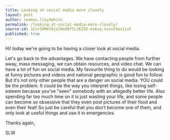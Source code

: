 ```yaml
---
title: Looking at social media more closely
layout: post
author: seamus.lloydwhite
permalink: /looking-at-social-media-more-closely/
source-id: 1Cnr5RMm7AjolNxO0fCLJKZ58-ea6vq-xcoiF4ax1iuY
published: true
---
```

Hi! today we're going to be having a closer look at social media.

Let's go back to the advantages. We have contacting people from further away, mass messaging, we can obtain resources, and video chat. We can have a lot of fun on social media. My favourite thing to do would be looking at funny pictures and videos and national geographic is good fun to follow. But it’s not only other people that are a danger on social media. YOU could be the problem. It could be the way you interpret things, like losing self-esteem because you’ve "seen" somebody with an allegedly better life. Also spending far too much time on it is just wasting your life, and some people can become so obsessive that they even post pictures of their food and even their feat! So just be careful that you don’t become one of them, and only look at useful things and use it in emergencies.

Thanks again, 

SLW


